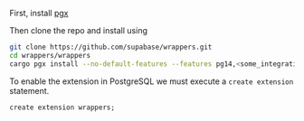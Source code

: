 First, install [pgx](https://github.com/tcdi/pgx)

Then clone the repo and install using

```bash
git clone https://github.com/supabase/wrappers.git
cd wrappers/wrappers 
cargo pgx install --no-default-features --features pg14,<some_integration>_fdw --release
```

To enable the extension in PostgreSQL we must execute a `create extension` statement.

```psql
create extension wrappers;
```
